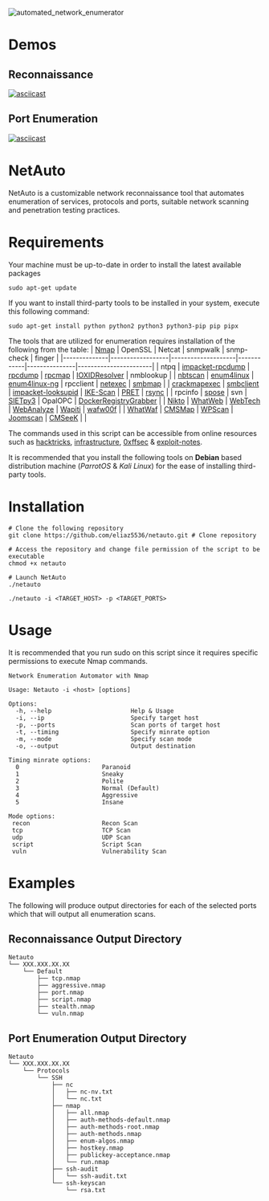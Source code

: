 ![automated_network_enumerator](https://github.com/eliaz5536/NetAuto/assets/5835036/55eafde0-f387-49fa-913a-bb4436bb797e)

# Demos
## Reconnaissance
[![asciicast](https://asciinema.org/a/ow43LeBg337iVj2zR5NOSINuD.svg)](https://asciinema.org/a/ow43LeBg337iVj2zR5NOSINuD)

## Port Enumeration
[![asciicast](https://asciinema.org/a/9E0OLYfkxGyrFROLYjASIZeM5.svg)](https://asciinema.org/a/9E0OLYfkxGyrFROLYjASIZeM5)

# NetAuto
NetAuto is a customizable network reconnaissance tool that automates enumeration of services, protocols and ports, suitable network scanning and penetration testing practices.

# Requirements
Your machine must be up-to-date in order to install the latest available packages
```
sudo apt-get update
```

If you want to install third-party tools to be installed in your system, execute this following command:
```
sudo apt-get install python python2 python3 python3-pip pip pipx
```

The tools that are utilized for enumeration requires installation of the following from the table:
| [Nmap](https://nmap.org/)         | OpenSSL          | Netcat             | snmpwalk   | snmp-check    | finger                |
|--------------|------------------|--------------------|------------|---------------|-----------------------|
| ntpq         | [impacket-rpcdump](https://github.com/fortra/impacket/tree/master) | [rpcdump](https://github.com/fortra/impacket/tree/master)            | [rpcmap](https://github.com/fortra/impacket/tree/master)     | [IOXIDResolver](https://github.com/mubix/IOXIDResolver) | nmblookup             |
| [nbtscan](https://github.com/charlesroelli/nbtscan)      | [enum4linux](https://github.com/CiscoCXSecurity/enum4linux)       | [enum4linux-ng](https://github.com/cddmp/enum4linux-ng)      | rpcclient  | [netexec](https://github.com/Pennyw0rth/NetExec)       | [smbmap](https://github.com/ShawnDEvans/smbmap)                |
| [crackmapexec](https://github.com/byt3bl33d3r/CrackMapExec) | [smbclient](https://github.com/fortra/impacket/tree/master)        | [impacket-looksupid](https://github.com/fortra/impacket/tree/master) | [IKE-Scan](https://github.com/royhills/ike-scan)   | [PRET](https://github.com/RUB-NDS/PRET)          | [rsync](https://github.com/RsyncProject/rsync)                 |
| rpcinfo      | [spose](https://github.com/aancw/spose)            | svn                | [SIETpy3](https://github.com/Sab0tag3d/SIETpy3)    | OpalOPC       | [DockerRegistryGrabber](https://github.com/Syzik/DockerRegistryGrabber) |
| [Nikto](https://github.com/sullo/nikto)        | [WhatWeb](https://github.com/urbanadventurer/WhatWeb)          | [WebTech](https://github.com/ShielderSec/webtech)            | [WebAnalyze](https://github.com/rverton/webanalyze) | [Wapiti](https://github.com/wapiti-scanner/wapiti)        | [wafw00f](https://github.com/EnableSecurity/wafw00f)              |
| [WhatWaf](https://github.com/Ekultek/WhatWaf)      | [CMSMap](https://github.com/dionach/CMSmap)           | [WPScan](https://github.com/wpscanteam/wpscan)             | [Joomscan](https://github.com/OWASP/joomscan)   | [CMSeeK](https://github.com/Tuhinshubhra/CMSeeK)        |                       |

The commands used in this script can be accessible from online resources such as [hacktricks](https://book.hacktricks.xyz/), [infrastructure](https://infra.newerasec.com/), [0xffsec](https://0xffsec.com/handbook/) & [exploit-notes](https://exploit-notes.hdks.org/).

It is recommended that you install the following tools on **Debian** based distribution machine (_ParrotOS_ & _Kali Linux_) for the ease of installing third-party tools.

# Installation
```
# Clone the following repository
git clone https://github.com/eliaz5536/netauto.git # Clone repository

# Access the repository and change file permission of the script to be executable
chmod +x netauto 

# Launch NetAuto
./netauto 
```

```
./netauto -i <TARGET_HOST> -p <TARGET_PORTS>
```

# Usage 
It is recommended that you run sudo on this script since it requires specific permissions to execute Nmap commands.

```
Network Enumeration Automator with Nmap
 
Usage: Netauto -i <host> [options]
 
Options:
  -h, --help                      Help & Usage
  -i, --ip                        Specify target host
  -p, --ports                     Scan ports of target host
  -t, --timing                    Specify minrate option
  -m, --mode                      Specify scan mode
  -o, --output                    Output destination
 
Timing minrate options:
  0                       Paranoid
  1                       Sneaky
  2                       Polite
  3                       Normal (Default)
  4                       Aggressive
  5                       Insane
 
Mode options: 
 recon                    Recon Scan
 tcp                      TCP Scan
 udp                      UDP Scan
 script                   Script Scan
 vuln                     Vulnerability Scan                                                                                                                                                                                                                                        
```

# Examples
The following will produce output directories for each of the selected ports which that will output all enumeration scans.
## Reconnaissance Output Directory
```
Netauto
└── XXX.XXX.XX.XX
    └── Default
        ├── tcp.nmap
        ├── aggressive.nmap
        ├── port.nmap
        ├── script.nmap
        ├── stealth.nmap
        └── vuln.nmap
```

## Port Enumeration Output Directory
```
Netauto
└── XXX.XXX.XX.XX
    └── Protocols
        └── SSH
            ├── nc
            │   ├── nc-nv.txt
            │   └── nc.txt
            ├── nmap
            │   ├── all.nmap
            │   ├── auth-methods-default.nmap
            │   ├── auth-methods-root.nmap
            │   ├── auth-methods.nmap
            │   ├── enum-algos.nmap
            │   ├── hostkey.nmap
            │   ├── publickey-acceptance.nmap
            │   └── run.nmap
            ├── ssh-audit
            │   └── ssh-audit.txt
            └── ssh-keyscan
                └── rsa.txt
```

